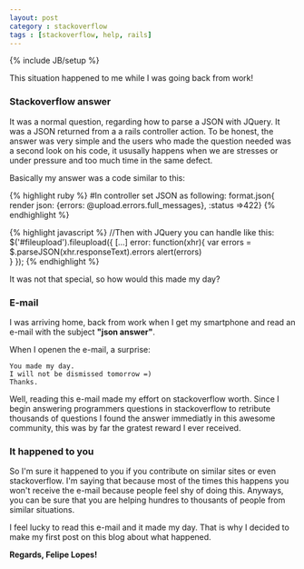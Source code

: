 ```yaml
---
layout: post
category : stackoverflow
tags : [stackoverflow, help, rails]
---
```

{% include JB/setup %}

This situation happened to me while I was going back from work!

### Stackoverflow answer

It was a normal question, regarding how to parse a JSON with JQuery. It was a JSON returned from a a rails controller action. To be honest, the answer was very simple and the users who made the question needed was a second look on his code, it ususally happens when we are stresses or under pressure and too much time in the same defect.

Basically my answer was a code similar to this:

{% highlight ruby %}
#In controller set JSON as following:
format.json{ render json: {errors: @upload.errors.full_messages}, :status =>422}
{% endhighlight %}

{% highlight javascript %}
//Then with JQuery you can handle like this:
$('#fileupload').fileupload({
  [...]
  error: function(xhr){
    var errors = $.parseJSON(xhr.responseText).errors
    alert(errors)         
  }
});
{% endhighlight %}

It was not that special, so how would this made my day?

### E-mail

I was arriving home, back from work when I get my smartphone and read an e-mail with the subject **"json answer"**.

When I openen the e-mail, a surprise:

    You made my day.
    I will not be dismissed tomorrow =)
    Thanks.

Well, reading this e-mail made my effort on stackoverflow worth. Since I begin answering programmers questions in stackoverflow to retribute thousands of questions I found the answer immediatly in this awesome community, this was by far the gratest reward I ever received.

### It happened to you

So I'm sure it happened to you if you contribute on similar sites or even stackoverflow. I'm saying that because most of the times this happens you won't receive the e-mail because people feel shy of doing this. Anyways, you can be sure that you are helping hundres to thousants of people from similar situations.

I feel lucky to read this e-mail and it made my day. That is why I decided to make my first post on this blog about what happened.

**Regards, Felipe Lopes!**